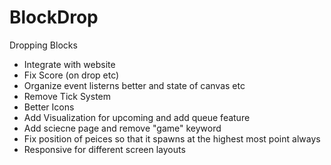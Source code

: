 # BlockDrop
 Dropping Blocks

- Integrate with website 
- Fix Score (on drop etc)
- Organize event listerns better and state of canvas etc 
- Remove Tick System 
- Better Icons 
- Add Visualization for upcoming and add queue feature 
- Add sciecne page and remove "game" keyword 
- Fix position of peices so that it spawns at the highest most point always 
- Responsive for different screen layouts 